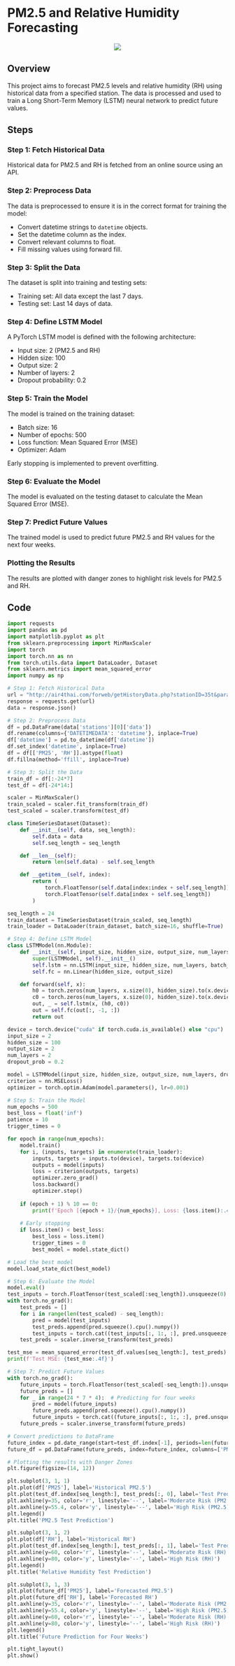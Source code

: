 # PM2.5 and Relative Humidity Forecasting
<p align="center">
<img src="https://raw.githubusercontent.com/JNDEV03/Pm2.5-Chiang-Mai-Predic/main/Screenshot%202024-07-22%20001446.png"/> </a> 
</p>

## Overview

This project aims to forecast PM2.5 levels and relative humidity (RH) using historical data from a specified station. The data is processed and used to train a Long Short-Term Memory (LSTM) neural network to predict future values.

## Steps

### Step 1: Fetch Historical Data

Historical data for PM2.5 and RH is fetched from an online source using an API.

### Step 2: Preprocess Data

The data is preprocessed to ensure it is in the correct format for training the model:
- Convert datetime strings to `datetime` objects.
- Set the datetime column as the index.
- Convert relevant columns to float.
- Fill missing values using forward fill.

### Step 3: Split the Data

The dataset is split into training and testing sets:
- Training set: All data except the last 7 days.
- Testing set: Last 14 days of data.

### Step 4: Define LSTM Model

A PyTorch LSTM model is defined with the following architecture:
- Input size: 2 (PM2.5 and RH)
- Hidden size: 100
- Output size: 2
- Number of layers: 2
- Dropout probability: 0.2

### Step 5: Train the Model

The model is trained on the training dataset:
- Batch size: 16
- Number of epochs: 500
- Loss function: Mean Squared Error (MSE)
- Optimizer: Adam

Early stopping is implemented to prevent overfitting.

### Step 6: Evaluate the Model

The model is evaluated on the testing dataset to calculate the Mean Squared Error (MSE).

### Step 7: Predict Future Values

The trained model is used to predict future PM2.5 and RH values for the next four weeks.

### Plotting the Results

The results are plotted with danger zones to highlight risk levels for PM2.5 and RH.

## Code

```python
import requests
import pandas as pd
import matplotlib.pyplot as plt
from sklearn.preprocessing import MinMaxScaler
import torch
import torch.nn as nn
from torch.utils.data import DataLoader, Dataset
from sklearn.metrics import mean_squared_error
import numpy as np

# Step 1: Fetch Historical Data
url = "http://air4thai.com/forweb/getHistoryData.php?stationID=35t&param=PM25,RH&type=hr&sdate=2024-06-21&edate=2024-07-21&stime=00&etime=23"
response = requests.get(url)
data = response.json()

# Step 2: Preprocess Data
df = pd.DataFrame(data['stations'][0]['data'])
df.rename(columns={'DATETIMEDATA': 'datetime'}, inplace=True)
df['datetime'] = pd.to_datetime(df['datetime'])
df.set_index('datetime', inplace=True)
df = df[['PM25', 'RH']].astype(float)
df.fillna(method='ffill', inplace=True)

# Step 3: Split the Data
train_df = df[:-24*7]
test_df = df[-24*14:]

scaler = MinMaxScaler()
train_scaled = scaler.fit_transform(train_df)
test_scaled = scaler.transform(test_df)

class TimeSeriesDataset(Dataset):
    def __init__(self, data, seq_length):
        self.data = data
        self.seq_length = seq_length

    def __len__(self):
        return len(self.data) - self.seq_length

    def __getitem__(self, index):
        return (
            torch.FloatTensor(self.data[index:index + self.seq_length]),
            torch.FloatTensor(self.data[index + self.seq_length])
        )

seq_length = 24
train_dataset = TimeSeriesDataset(train_scaled, seq_length)
train_loader = DataLoader(train_dataset, batch_size=16, shuffle=True)

# Step 4: Define LSTM Model
class LSTMModel(nn.Module):
    def __init__(self, input_size, hidden_size, output_size, num_layers, dropout_prob):
        super(LSTMModel, self).__init__()
        self.lstm = nn.LSTM(input_size, hidden_size, num_layers, batch_first=True, dropout=dropout_prob)
        self.fc = nn.Linear(hidden_size, output_size)

    def forward(self, x):
        h0 = torch.zeros(num_layers, x.size(0), hidden_size).to(x.device)
        c0 = torch.zeros(num_layers, x.size(0), hidden_size).to(x.device)
        out, _ = self.lstm(x, (h0, c0))
        out = self.fc(out[:, -1, :])
        return out

device = torch.device("cuda" if torch.cuda.is_available() else "cpu")
input_size = 2
hidden_size = 100
output_size = 2
num_layers = 2
dropout_prob = 0.2

model = LSTMModel(input_size, hidden_size, output_size, num_layers, dropout_prob).to(device)
criterion = nn.MSELoss()
optimizer = torch.optim.Adam(model.parameters(), lr=0.001)

# Step 5: Train the Model
num_epochs = 500
best_loss = float('inf')
patience = 10
trigger_times = 0

for epoch in range(num_epochs):
    model.train()
    for i, (inputs, targets) in enumerate(train_loader):
        inputs, targets = inputs.to(device), targets.to(device)
        outputs = model(inputs)
        loss = criterion(outputs, targets)
        optimizer.zero_grad()
        loss.backward()
        optimizer.step()
    
    if (epoch + 1) % 10 == 0:
        print(f'Epoch [{epoch + 1}/{num_epochs}], Loss: {loss.item():.4f}')
    
    # Early stopping
    if loss.item() < best_loss:
        best_loss = loss.item()
        trigger_times = 0
        best_model = model.state_dict()

# Load the best model
model.load_state_dict(best_model)

# Step 6: Evaluate the Model
model.eval()
test_inputs = torch.FloatTensor(test_scaled[:seq_length]).unsqueeze(0).to(device)
with torch.no_grad():
    test_preds = []
    for i in range(len(test_scaled) - seq_length):
        pred = model(test_inputs)
        test_preds.append(pred.squeeze().cpu().numpy())
        test_inputs = torch.cat((test_inputs[:, 1:, :], pred.unsqueeze(0)), dim=1)
    test_preds = scaler.inverse_transform(test_preds)

test_mse = mean_squared_error(test_df.values[seq_length:], test_preds)
print(f'Test MSE: {test_mse:.4f}')

# Step 7: Predict Future Values
with torch.no_grad():
    future_inputs = torch.FloatTensor(test_scaled[-seq_length:]).unsqueeze(0).to(device)
    future_preds = []
    for _ in range(24 * 7 * 4):  # Predicting for four weeks
        pred = model(future_inputs)
        future_preds.append(pred.squeeze().cpu().numpy())
        future_inputs = torch.cat((future_inputs[:, 1:, :], pred.unsqueeze(0)), dim=1)
    future_preds = scaler.inverse_transform(future_preds)

# Convert predictions to DataFrame
future_index = pd.date_range(start=test_df.index[-1], periods=len(future_preds)+1, freq='H')[1:]
future_df = pd.DataFrame(future_preds, index=future_index, columns=['PM25', 'RH'])

# Plotting the results with Danger Zones
plt.figure(figsize=(14, 12))

plt.subplot(3, 1, 1)
plt.plot(df['PM25'], label='Historical PM2.5')
plt.plot(test_df.index[seq_length:], test_preds[:, 0], label='Test Predicted PM2.5')
plt.axhline(y=35, color='r', linestyle='--', label='Moderate Risk (PM2.5)')
plt.axhline(y=55.4, color='y', linestyle='--', label='High Risk (PM2.5)')
plt.legend()
plt.title('PM2.5 Test Prediction')

plt.subplot(3, 1, 2)
plt.plot(df['RH'], label='Historical RH')
plt.plot(test_df.index[seq_length:], test_preds[:, 1], label='Test Predicted RH')
plt.axhline(y=60, color='r', linestyle='--', label='Moderate Risk (RH)')
plt.axhline(y=80, color='y', linestyle='--', label='High Risk (RH)')
plt.legend()
plt.title('Relative Humidity Test Prediction')

plt.subplot(3, 1, 3)
plt.plot(future_df['PM25'], label='Forecasted PM2.5')
plt.plot(future_df['RH'], label='Forecasted RH')
plt.axhline(y=35, color='r', linestyle='--', label='Moderate Risk (PM2.5)')
plt.axhline(y=55.4, color='y', linestyle='--', label='High Risk (PM2.5)')
plt.axhline(y=60, color='r', linestyle='--', label='Moderate Risk (RH)')
plt.axhline(y=80, color='y', linestyle='--', label='High Risk (RH)')
plt.legend()
plt.title('Future Prediction for Four Weeks')

plt.tight_layout()
plt.show()
